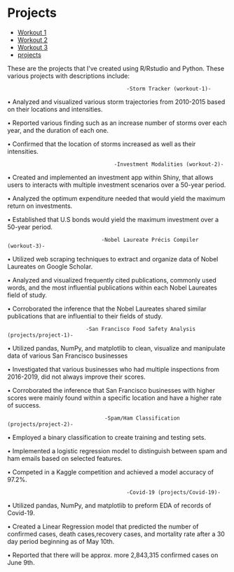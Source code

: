 # Projects


- [Workout 1](workout-1)
- [Workout 2](workout-2)
- [Workout 3](workout-3)
- [projects](projects)

These are the projects that I've created using R/Rstudio and Python. These various projects with descriptions include:
      
                                          -Storm Tracker (workout-1)-


• Analyzed and visualized various storm trajectories from 2010-2015 based on their locations and intensities.

• Reported various finding such as an increase number of storms over each year, and the duration of each one.

• Confirmed that the location of storms increased as well as their intensities.

                                      -Investment Modalities (workout-2)-


• Created and implemented an investment app within Shiny, that allows users to interacts with multiple
investment scenarios over a 50-year period.

• Analyzed the optimum expenditure needed that would yield the maximum return on investments.

• Established that U.S bonds would yield the maximum investment over a 50-year period.

                                  -Nobel Laureate Précis Compiler (workout-3)-


• Utilized web scraping techniques to extract and organize data of Nobel Laureates on Google Scholar.

• Analyzed and visualized frequently cited publications, commonly used words, and the most influential
publications within each Nobel Laureates field of study.

• Corroborated the inference that the Nobel Laureates shared similar publications that are influential to their
fields of study.

                             -San Francisco Food Safety Analysis (projects/project-1)-


• Utilized pandas, NumPy, and matplotlib to clean, visualize and manipulate data of various San Francisco
businesses

• Investigated that various businesses who had multiple inspections from 2016-2019, did not always improve
their scores.

• Corroborated the inference that San Francisco businesses with higher scores were mainly found within a
specific location and have a higher rate of success.


                                   -Spam/Ham Classification (projects/project-2)-
                               
• Employed a binary classification to create training and testing sets.

• Implemented a logistic regression model to distinguish between spam and ham emails based on selected features.

• Competed in a Kaggle competition and achieved a model accuracy of 97.2%.

                                                
                                          -Covid-19 (projects/Covid-19)-

• Utilized pandas, NumPy, and matplotlib to preform EDA of records of Covid-19.

• Created a Linear Regression model that predicted the number of confirmed cases, death cases,recovery cases, and mortality rate after a 30 day period beginning as of May 10th.

• Reported that there will be approx. more 2,843,315 confirmed cases on June 9th.

